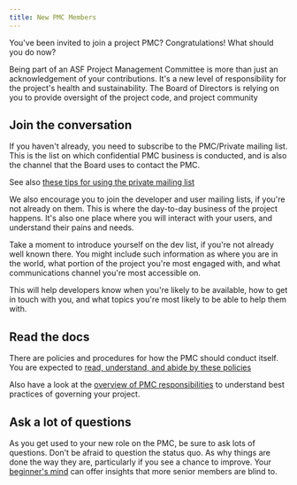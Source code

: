 ```yaml
---
title: New PMC Members
---
```


You've been invited to join a project PMC? Congratulations! What should
you do now?

Being part of an ASF Project Management Committee is more than just an
acknowledgement of your contributions. It's a new level of
responsibility for the project's health and sustainability. The Board of
Directors is relying on you to provide oversight of the project code,
and project community

## Join the conversation

If you haven't already, you need to subscribe to the PMC/Private mailing
list. This is the list on which confidential PMC business is conducted,
and is also the channel that the Board uses to contact the PMC.

See also [these tips for using the private mailing
list](https://community.apache.org/pmc/responsibilities.html#conducting-business)

We also encourage you to join the developer and user mailing lists, if
you're not already on them. This is where the day-to-day business of the
project happens. It's also one place where you will interact with your
users, and understand their pains and needs.

Take a moment to introduce yourself on the dev list, if you're not
already well known there. You might include such information as where
you are in the world, what portion of the project you're most engaged
with, and what communications channel you're most accessible on.

This will help developers know when you're likely to be available, how
to get in touch with you, and what topics you're most likely to be able
to help them with.

## Read the docs

There are policies and procedures for how the PMC should conduct itself.
You are expected to [read, understand, and abide by these 
policies](https://www.apache.org/dev/pmc.html#policy)

Also have a look at the [overview of PMC 
responsibilities](https://community.apache.org/pmc/responsibilities.html) to 
understand best practices of governing your project.

## Ask a lot of questions

As you get used to your new role on the PMC, be sure to ask lots of
questions. Don't be afraid to question the status quo. As why things are
done the way they are, particularly if you see a chance to improve.
Your [beginner's mind](https://en.wikipedia.org/wiki/Shoshin) can offer
insights that more senior members are blind to.


